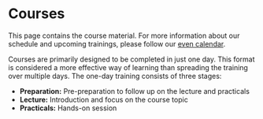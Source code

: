 # Courses

This page contains the course material. For more information about our schedule and upcoming trainings, please follow our [even calendar](https://supercomputing.lu/events).

Courses are primarily designed to be completed in just one day. This format is considered a more effective way of learning than spreading the training over multiple days. The one-day training consists of three stages:

- __Preparation:__ Pre-preparation to follow up on the lecture and practicals
- __Lecture:__ Introduction and focus on the course topic
- __Practicals:__ Hands-on session

